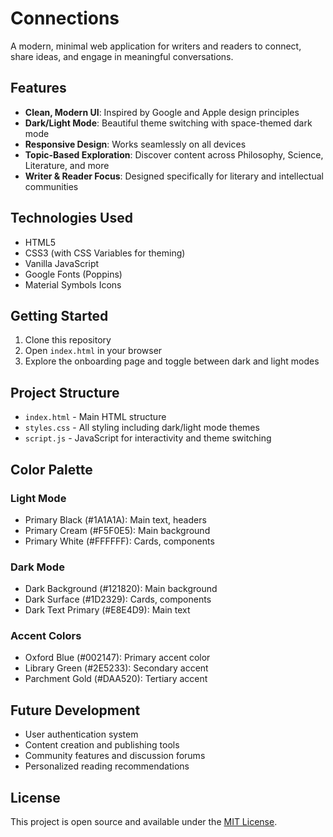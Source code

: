 # Connections

A modern, minimal web application for writers and readers to connect, share ideas, and engage in meaningful conversations.

## Features

- **Clean, Modern UI**: Inspired by Google and Apple design principles
- **Dark/Light Mode**: Beautiful theme switching with space-themed dark mode
- **Responsive Design**: Works seamlessly on all devices
- **Topic-Based Exploration**: Discover content across Philosophy, Science, Literature, and more
- **Writer & Reader Focus**: Designed specifically for literary and intellectual communities

## Technologies Used

- HTML5
- CSS3 (with CSS Variables for theming)
- Vanilla JavaScript
- Google Fonts (Poppins)
- Material Symbols Icons

## Getting Started

1. Clone this repository
2. Open `index.html` in your browser
3. Explore the onboarding page and toggle between dark and light modes

## Project Structure

- `index.html` - Main HTML structure
- `styles.css` - All styling including dark/light mode themes
- `script.js` - JavaScript for interactivity and theme switching

## Color Palette

### Light Mode
- Primary Black (#1A1A1A): Main text, headers
- Primary Cream (#F5F0E5): Main background
- Primary White (#FFFFFF): Cards, components

### Dark Mode
- Dark Background (#121820): Main background
- Dark Surface (#1D2329): Cards, components
- Dark Text Primary (#E8E4D9): Main text

### Accent Colors
- Oxford Blue (#002147): Primary accent color
- Library Green (#2E5233): Secondary accent
- Parchment Gold (#DAA520): Tertiary accent

## Future Development

- User authentication system
- Content creation and publishing tools
- Community features and discussion forums
- Personalized reading recommendations

## License

This project is open source and available under the [MIT License](LICENSE). 